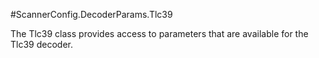 #ScannerConfig.DecoderParams.Tlc39

The Tlc39 class provides access to parameters that are available for
 the Tlc39 decoder.

